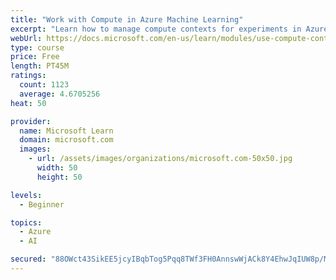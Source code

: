 ```yaml
---
title: "Work with Compute in Azure Machine Learning"
excerpt: "Learn how to manage compute contexts for experiments in Azure Machine Learning."
webUrl: https://docs.microsoft.com/en-us/learn/modules/use-compute-contexts-in-aml/
type: course
price: Free
length: PT45M
ratings:
  count: 1123
  average: 4.6705256
heat: 50

provider:
  name: Microsoft Learn
  domain: microsoft.com
  images:
    - url: /assets/images/organizations/microsoft.com-50x50.jpg
      width: 50
      height: 50

levels:
  - Beginner

topics:
  - Azure
  - AI

secured: "88OWct43SikEE5jcyIBqbTog5Pqq8TWf3FH0AnnswWjACk8Y4EhwJqIUW8p/MTnxJcSZnbv/mRxDgEAITlxrnthM7STaIj84f7ywsuv9xnCAMrjzNFDTERiP/u1l4qOyUkC3rTFiVfOcuwkRY9eaJx8v7J4Wi62YIqlclFMamyGrzcMPnF0Z66oBF1Z0jJ5c1NRI91xtxr2aYaUHEwwXIJOs3LCHodORe8qhUbgvXRo+zGDIfWiTLUEWvJr5CmBsrb+bp7tNnvan8Zy133u1KxVOt6RrMU2eAokbVmnRhcaY62nhQz7bef9/Cf9rRauof3fZiUjlymgHZLZIkk2j58sANbu0F2GY/z9di1TCp4/Frj/IMBW7YbIq1eifDlFWdrgRRBpbSpw2fHxfwl4uFrJO+F0y9nDF9ndYakIw+Ek=;tDrEtAEDxN10by4CB+EhMw=="
---
```


